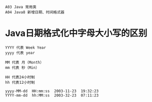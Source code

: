 
 
    A03 Java 常用类
    A04 Java8 新增日期、时间格式器
    
    
# Java日期格式化中字母大小写的区别 

    YYYY 代表 Week Year  
    yyyy 代表 year
    
    MM 代表 月（Month）
    mm 代表 秒（Min）
    
    HH 代表24小时制
    hh 代表12小时制
    
    yyyy-MM-dd  HH:mm:ss  2003-11-23  19:32:23
    YYYY-mm-dd  hh:MM:ss  2003-32-23  07:11:23
